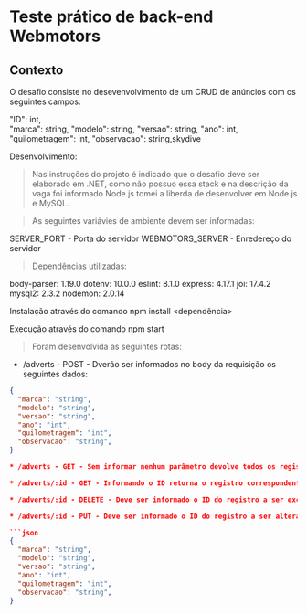 # Teste prático de back-end Webmotors

## Contexto
O desafio consiste no desevenvolvimento de um CRUD de anúncios com os seguintes campos:


  "ID": int,<br />
  "marca": string,
  "modelo": string,
  "versao": string,
  "ano": int,
  "quilometragem": int,
  "observacao": string,skydive


Desenvolvimento:
> Nas instruções do projeto é indicado que o desafio deve ser elaborado em .NET, como não possuo essa stack e na descrição da vaga foi informado Node.js tomei a liberda de desenvolver em Node.js e MySQL. 

> As seguintes variávies de ambiente devem ser informadas:

SERVER_PORT - Porta do servidor
WEBMOTORS_SERVER - Enredereço do servidor

> Dependências utilizadas:

body-parser: 1.19.0
dotenv: 10.0.0
eslint: 8.1.0
express: 4.17.1
joi: 17.4.2
mysql2: 2.3.2
nodemon: 2.0.14

Instalação através do comando npm install <dependência>

Execução através do comando npm start

> Foram desenvolvida as seguintes rotas:


* /adverts - POST - Dverão ser informados no body da requisição os seguintes dados:

```json
{
  "marca": "string",
  "modelo": "string",
  "versao": "string",
  "ano": "int",
  "quilometragem": "int",
  "observacao": "string",
}

* /adverts - GET - Sem informar nenhum parâmetro devolve todos os registros do banco.

* /adverts/:id - GET - Informando o ID retorna o registro correspondente.

* /adverts/:id - DELETE - Deve ser informado o ID do registro a ser excluído

* /adverts/:id - PUT - Deve ser informado o ID do registro a ser alterado e no body da requisição os seguintes dados:

```json
{
  "marca": "string",
  "modelo": "string",
  "versao": "string",
  "ano": "int",
  "quilometragem": "int",
  "observacao": "string",
}


